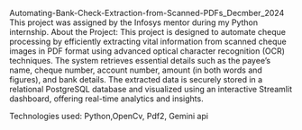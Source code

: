 Automating-Bank-Check-Extraction-from-Scanned-PDFs_Decmber_2024 
This project was assigned by the Infosys mentor during my Python internship.
About the Project:
This project is designed to automate cheque processing by efficiently extracting vital
information from scanned cheque images in PDF format using advanced optical character
recognition (OCR) techniques. The system retrieves essential details such as the payee’s
name, cheque number, account number, amount (in both words and figures), and bank
details. The extracted data is securely stored in a relational PostgreSQL database and
visualized using an interactive Streamlit dashboard, offering real-time analytics and insights.

Technologies used:
Python,OpenCv, Pdf2,
Gemini api 
